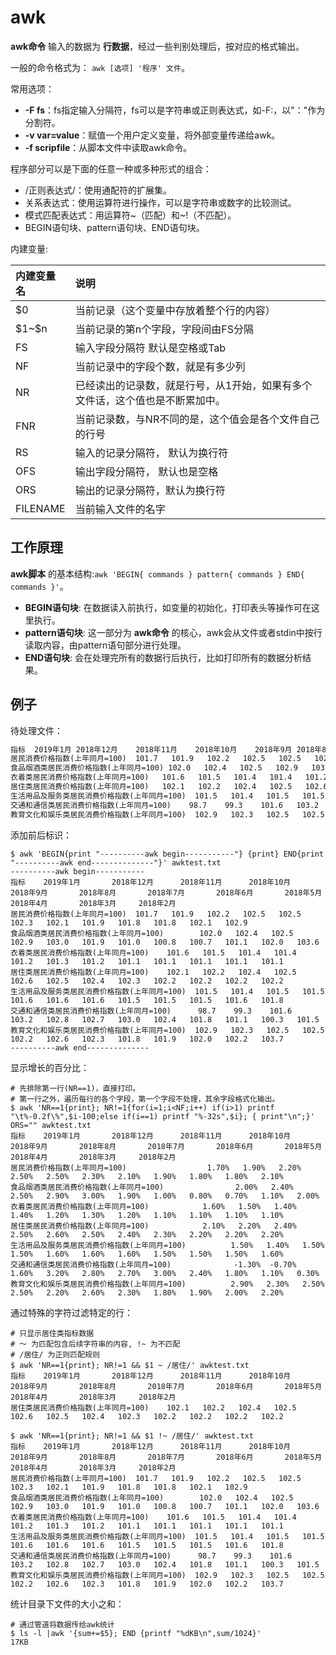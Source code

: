 # awk

**awk命令** 输入的数据为 **行数据**，经过一些判别处理后，按对应的格式输出。

一般的命令格式为： `awk [选项] '程序' 文件`。

常用选项：

- **-F fs**：fs指定输入分隔符，fs可以是字符串或正则表达式，如-F:，以"："作为分割符。
- **-v var=value**：赋值一个用户定义变量，将外部变量传递给awk。
- **-f scripfile**：从脚本文件中读取awk命令。

程序部分可以是下面的任意一种或多种形式的组合：

- /正则表达式/：使用通配符的扩展集。
- 关系表达式：使用运算符进行操作，可以是字符串或数字的比较测试。
- 模式匹配表达式：用运算符~（匹配）和~!（不匹配）。
- BEGIN语句块、pattern语句块、END语句块。

内建变量:

| 内建变量名 | 说明                                                                          |
| :--------- | :---------------------------------------------------------------------------- |
| $0         | 当前记录（这个变量中存放着整个行的内容）                                      |
| \$1~\$n      | 当前记录的第n个字段，字段间由FS分隔                                           |
| FS         | 输入字段分隔符 默认是空格或Tab                                                |
| NF         | 当前记录中的字段个数，就是有多少列                                            |
| NR         | 已经读出的记录数，就是行号，从1开始，如果有多个文件话，这个值也是不断累加中。 |
| FNR        | 当前记录数，与NR不同的是，这个值会是各个文件自己的行号                        |
| RS         | 输入的记录分隔符， 默认为换行符                                               |
| OFS        | 输出字段分隔符， 默认也是空格                                                 |
| ORS        | 输出的记录分隔符，默认为换行符                                                |
| FILENAME   | 当前输入文件的名字                                                            |

## 工作原理

**awk脚本** 的基本结构:`awk 'BEGIN{ commands } pattern{ commands } END{ commands }'`。

- **BEGIN语句块**: 在数据读入前执行，如变量的初始化，打印表头等操作可在这里执行。
- **pattern语句块**: 这一部分为 **awk命令** 的核心，awk会从文件或者stdin中按行读取内容，由pattern语句部分进行处理。
- **END语句块**: 会在处理完所有的数据行后执行，比如打印所有的数据分析结果。

## 例子

待处理文件：

```txt
指标	2019年1月	2018年12月	2018年11月	2018年10月	2018年9月	2018年8月	2018年7月	2018年6月	2018年5月	2018年4月	2018年3月	2018年2月
居民消费价格指数(上年同月=100)	101.7	101.9	102.2	102.5	102.5	102.3	102.1	101.9	101.8	101.8	102.1	102.9
食品烟酒类居民消费价格指数(上年同月=100)	102.0	102.4	102.5	102.9	103.0	101.9	101.0	100.8	100.7	101.1	102.0	103.6
衣着类居民消费价格指数(上年同月=100)	101.6	101.5	101.4	101.4	101.2	101.3	101.2	101.1	101.1	101.1	101.1	101.1
居住类居民消费价格指数(上年同月=100)	102.1	102.2	102.4	102.5	102.6	102.5	102.4	102.3	102.2	102.2	102.2	102.2
生活用品及服务类居民消费价格指数(上年同月=100)	101.5	101.4	101.5	101.5	101.6	101.6	101.6	101.5	101.5	101.5	101.6	101.8
交通和通信类居民消费价格指数(上年同月=100)	98.7	99.3	101.6	103.2	102.8	102.7	103.0	102.4	101.8	101.1	100.3	101.5
教育文化和娱乐类居民消费价格指数(上年同月=100)	102.9	102.3	102.5	102.5	102.2	102.6	102.3	101.8	101.9	102.0	102.2	103.7
```

添加前后标识：

```shell
$ awk 'BEGIN{print "----------awk begin-----------"} {print} END{print "----------awk end--------------"}' awktest.txt
----------awk begin-----------
指标    2019年1月       2018年12月      2018年11月      2018年10月      2018年9月       2018年8月       2018年7月       2018年6月       2018年5月       2018年4月       2018年3月     2018年2月
居民消费价格指数(上年同月=100)  101.7   101.9   102.2   102.5   102.5   102.3   102.1   101.9   101.8   101.8   102.1   102.9
食品烟酒类居民消费价格指数(上年同月=100)        102.0   102.4   102.5   102.9   103.0   101.9   101.0   100.8   100.7   101.1   102.0   103.6
衣着类居民消费价格指数(上年同月=100)    101.6   101.5   101.4   101.4   101.2   101.3   101.2   101.1   101.1   101.1   101.1   101.1
居住类居民消费价格指数(上年同月=100)    102.1   102.2   102.4   102.5   102.6   102.5   102.4   102.3   102.2   102.2   102.2   102.2
生活用品及服务类居民消费价格指数(上年同月=100)  101.5   101.4   101.5   101.5   101.6   101.6   101.6   101.5   101.5   101.5   101.6   101.8
交通和通信类居民消费价格指数(上年同月=100)      98.7    99.3    101.6   103.2   102.8   102.7   103.0   102.4   101.8   101.1   100.3   101.5
教育文化和娱乐类居民消费价格指数(上年同月=100)  102.9   102.3   102.5   102.5   102.2   102.6   102.3   101.8   101.9   102.0   102.2   103.7
----------awk end--------------
```

显示增长的百分比：

```shell
# 先排除第一行(NR==1)，直接打印。
# 第一行之外，遍历每行的各个字段，第一个字段不处理，其余字段格式化输出。
$ awk 'NR==1{print}; NR!=1{for(i=1;i<NF;i++) if(i>1) printf "\t%-0.2f\%",$i-100;else if(i==1) printf "%-32s",$i}; { print"\n";}' ORS="" awktest.txt 
指标    2019年1月       2018年12月      2018年11月      2018年10月      2018年9月       2018年8月       2018年7月       2018年6月       2018年5月       2018年4月       2018年3月     2018年2月
居民消费价格指数(上年同月=100)                  1.70%   1.90%   2.20%   2.50%   2.50%   2.30%   2.10%   1.90%   1.80%   1.80%   2.10%
食品烟酒类居民消费价格指数(上年同月=100)                2.00%   2.40%   2.50%   2.90%   3.00%   1.90%   1.00%   0.80%   0.70%   1.10%   2.00%
衣着类居民消费价格指数(上年同月=100)            1.60%   1.50%   1.40%   1.40%   1.20%   1.30%   1.20%   1.10%   1.10%   1.10%   1.10%
居住类居民消费价格指数(上年同月=100)            2.10%   2.20%   2.40%   2.50%   2.60%   2.50%   2.40%   2.30%   2.20%   2.20%   2.20%
生活用品及服务类居民消费价格指数(上年同月=100)          1.50%   1.40%   1.50%   1.50%   1.60%   1.60%   1.60%   1.50%   1.50%   1.50%   1.60%
交通和通信类居民消费价格指数(上年同月=100)              -1.30%  -0.70%  1.60%   3.20%   2.80%   2.70%   3.00%   2.40%   1.80%   1.10%   0.30%
教育文化和娱乐类居民消费价格指数(上年同月=100)          2.90%   2.30%   2.50%   2.50%   2.20%   2.60%   2.30%   1.80%   1.90%   2.00%   2.20%
```

通过特殊的字符过滤特定的行：

```shell
# 只显示居住类指标数据
# ～ 为匹配包含后续字符串的内容, !~ 为不匹配
# /居住/ 为正则匹配规则
$ awk 'NR==1{print}; NR!=1 && $1 ~ /居住/' awktest.txt 
指标    2019年1月       2018年12月      2018年11月      2018年10月      2018年9月       2018年8月       2018年7月       2018年6月       2018年5月       2018年4月       2018年3月     2018年2月
居住类居民消费价格指数(上年同月=100)    102.1   102.2   102.4   102.5   102.6   102.5   102.4   102.3   102.2   102.2   102.2   102.2

$ awk 'NR==1{print}; NR!=1 && $1 !~ /居住/' awktest.txt 
指标    2019年1月       2018年12月      2018年11月      2018年10月      2018年9月       2018年8月       2018年7月       2018年6月       2018年5月       2018年4月       2018年3月     2018年2月
居民消费价格指数(上年同月=100)  101.7   101.9   102.2   102.5   102.5   102.3   102.1   101.9   101.8   101.8   102.1   102.9
食品烟酒类居民消费价格指数(上年同月=100)        102.0   102.4   102.5   102.9   103.0   101.9   101.0   100.8   100.7   101.1   102.0   103.6
衣着类居民消费价格指数(上年同月=100)    101.6   101.5   101.4   101.4   101.2   101.3   101.2   101.1   101.1   101.1   101.1   101.1
生活用品及服务类居民消费价格指数(上年同月=100)  101.5   101.4   101.5   101.5   101.6   101.6   101.6   101.5   101.5   101.5   101.6   101.8
交通和通信类居民消费价格指数(上年同月=100)      98.7    99.3    101.6   103.2   102.8   102.7   103.0   102.4   101.8   101.1   100.3   101.5
教育文化和娱乐类居民消费价格指数(上年同月=100)  102.9   102.3   102.5   102.5   102.2   102.6   102.3   101.8   101.9   102.0   102.2   103.7
```

统计目录下文件的大小之和：

```shell
# 通过管道将数据传给awk统计
$ ls -l |awk '{sum+=$5}; END {printf "%dKB\n",sum/1024}'
17KB
```